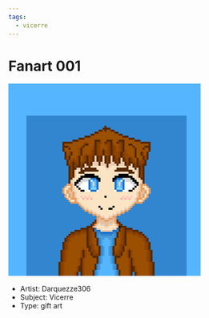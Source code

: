 ```yaml
---
tags:
  - vicerre
---
```


# Fanart 001

<img src="assets/2019-12-26_fanimage-001.png">

- Artist: Darquezze306
- Subject: Vicerre
- Type: gift art
